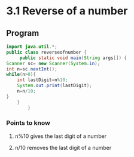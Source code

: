 # 3.1 Reverse of a number
## Program
```java
import java.util.*;
public class reverseofnumber {
     public static void main(String args[]) {
Scanner sc= new Scanner(System.in);
int n=sc.nextInt();
while(n>0){
    int lastDigit=n%10;
    System.out.print(lastDigit);
    n=n/10;
}
    }
        }
```
### Points to know
1) n%10 gives the last digit of a number 

2) n/10 removes the last digit of a number
